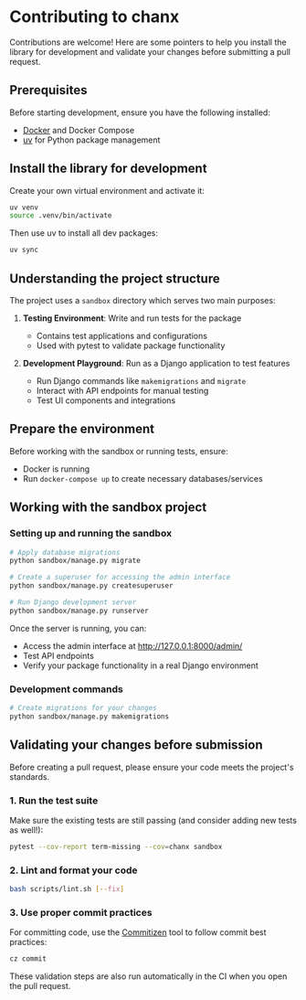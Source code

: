 # Contributing to chanx

Contributions are welcome! Here are some pointers to help you install the library for development and validate your changes before submitting a pull request.

## Prerequisites

Before starting development, ensure you have the following installed:

- [Docker](https://docs.docker.com/get-docker/) and Docker Compose
- [uv](https://docs.astral.sh/uv/getting-started/installation/) for Python package management

## Install the library for development

Create your own virtual environment and activate it:

```bash
uv venv
source .venv/bin/activate
```

Then use uv to install all dev packages:
```bash
uv sync
```

## Understanding the project structure

The project uses a `sandbox` directory which serves two main purposes:

1. **Testing Environment**: Write and run tests for the package
   - Contains test applications and configurations
   - Used with pytest to validate package functionality

2. **Development Playground**: Run as a Django application to test features
   - Run Django commands like `makemigrations` and `migrate`
   - Interact with API endpoints for manual testing
   - Test UI components and integrations

## Prepare the environment

Before working with the sandbox or running tests, ensure:
- Docker is running
- Run `docker-compose up` to create necessary databases/services

## Working with the sandbox project

### Setting up and running the sandbox

```bash
# Apply database migrations
python sandbox/manage.py migrate

# Create a superuser for accessing the admin interface
python sandbox/manage.py createsuperuser

# Run Django development server
python sandbox/manage.py runserver
```

Once the server is running, you can:
- Access the admin interface at http://127.0.0.1:8000/admin/
- Test API endpoints
- Verify your package functionality in a real Django environment

### Development commands

```bash
# Create migrations for your changes
python sandbox/manage.py makemigrations
```

## Validating your changes before submission

Before creating a pull request, please ensure your code meets the project's standards.

### 1. Run the test suite

Make sure the existing tests are still passing (and consider adding new tests as well!):

```bash
pytest --cov-report term-missing --cov=chanx sandbox
```

### 2. Lint and format your code

```bash
bash scripts/lint.sh [--fix]
```

### 3. Use proper commit practices

For committing code, use the [Commitizen](https://commitizen-tools.github.io/commitizen/) tool to follow
commit best practices:

```bash
cz commit
```

These validation steps are also run automatically in the CI when you open the pull request.
